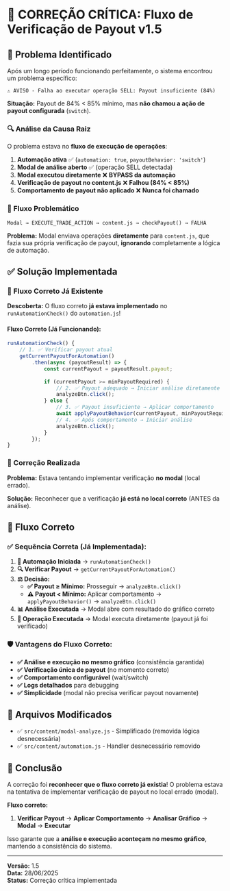# 🔧 **CORREÇÃO CRÍTICA: Fluxo de Verificação de Payout v1.5**

## 🚨 **Problema Identificado**

Após um longo período funcionando perfeitamente, o sistema encontrou um problema específico:

```
⚠️ AVISO - Falha ao executar operação SELL: Payout insuficiente (84%)
```

**Situação:** Payout de 84% < 85% mínimo, mas **não chamou a ação de payout configurada** (`switch`).

### **🔍 Análise da Causa Raiz**

O problema estava no **fluxo de execução de operações**:

1. **Automação ativa** ✅ (`automation: true`, `payoutBehavior: 'switch'`)
2. **Modal de análise aberto** ✅ (operação SELL detectada)
3. **Modal executou diretamente** ❌ **BYPASS da automação**
4. **Verificação de payout no content.js** ❌ **Falhou (84% < 85%)**
5. **Comportamento de payout não aplicado** ❌ **Nunca foi chamado**

### **🔄 Fluxo Problemático**

```
Modal → EXECUTE_TRADE_ACTION → content.js → checkPayout() → FALHA
```

**Problema:** Modal enviava operações **diretamente** para `content.js`, que fazia sua própria verificação de payout, **ignorando** completamente a lógica de automação.

## ✅ **Solução Implementada**

### **🎯 Fluxo Correto Já Existente**

**Descoberta:** O fluxo correto **já estava implementado** no `runAutomationCheck()` do `automation.js`!

#### **Fluxo Correto (Já Funcionando):**

```javascript
runAutomationCheck() {
    // 1. ✅ Verificar payout atual
    getCurrentPayoutForAutomation()
        .then(async (payoutResult) => {
            const currentPayout = payoutResult.payout;
            
            if (currentPayout >= minPayoutRequired) {
                // 2. ✅ Payout adequado → Iniciar análise diretamente
                analyzeBtn.click();
            } else {
                // 3. ✅ Payout insuficiente → Aplicar comportamento
                await applyPayoutBehavior(currentPayout, minPayoutRequired, payoutBehavior, config);
                // 4. ✅ Após comportamento → Iniciar análise
                analyzeBtn.click();
            }
        });
}
```

### **🔧 Correção Realizada**

**Problema:** Estava tentando implementar verificação **no modal** (local errado).

**Solução:** Reconhecer que a verificação **já está no local correto** (ANTES da análise).

## 🎯 **Fluxo Correto**

### **✅ Sequência Correta (Já Implementada):**

1. **🤖 Automação Iniciada** → `runAutomationCheck()`
2. **🔍 Verificar Payout** → `getCurrentPayoutForAutomation()`
3. **⚖️ Decisão:**
   - **✅ Payout ≥ Mínimo:** Prosseguir → `analyzeBtn.click()`
   - **⚠️ Payout < Mínimo:** Aplicar comportamento → `applyPayoutBehavior()` → `analyzeBtn.click()`
4. **📊 Análise Executada** → Modal abre com resultado do gráfico correto
5. **🎯 Operação Executada** → Modal executa diretamente (payout já foi verificado)

### **🛡️ Vantagens do Fluxo Correto:**

- **✅ Análise e execução no mesmo gráfico** (consistência garantida)
- **✅ Verificação única de payout** (no momento correto)
- **✅ Comportamento configurável** (wait/switch)
- **✅ Logs detalhados** para debugging
- **✅ Simplicidade** (modal não precisa verificar payout novamente)

## 📁 **Arquivos Modificados**

- ✅ `src/content/modal-analyze.js` - Simplificado (removida lógica desnecessária)
- ✅ `src/content/automation.js` - Handler desnecessário removido

## 🎉 **Conclusão**

A correção foi **reconhecer que o fluxo correto já existia**! O problema estava na tentativa de implementar verificação de payout no local errado (modal).

**Fluxo correto:**
1. **Verificar Payout** → **Aplicar Comportamento** → **Analisar Gráfico** → **Modal** → **Executar**

Isso garante que a **análise e execução aconteçam no mesmo gráfico**, mantendo a consistência do sistema.

---

**Versão:** 1.5  
**Data:** 28/06/2025  
**Status:** Correção crítica implementada 